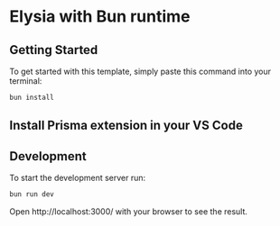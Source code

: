# Elysia with Bun runtime

## Getting Started
To get started with this template, simply paste this command into your terminal:
```bash
bun install
```
## Install Prisma extension in your VS Code

## Development
To start the development server run:
```bash
bun run dev
```

Open http://localhost:3000/ with your browser to see the result.

